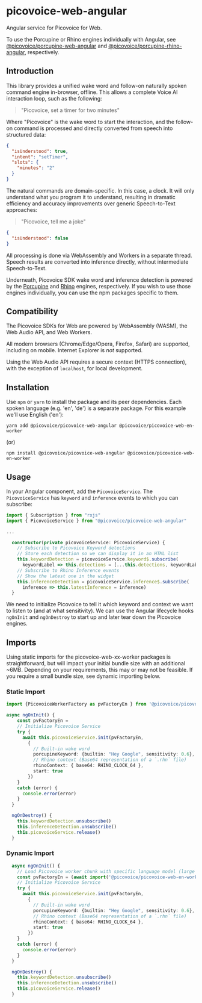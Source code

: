 # picovoice-web-angular

Angular service for Picovoice for Web.

To use the Porcupine or Rhino engines individually with Angular, see [@picovoice/porcupine-web-angular](https://www.npmjs.com/package/@picovoice/porcupine-web-angular) and [@picovoice/porcupine-rhino-angular](https://www.npmjs.com/package/@picovoice/rhino-web-angular), respectively.

## Introduction

This library provides a unified wake word and follow-on naturally spoken command engine in-browser, offline. This allows a complete Voice AI interaction loop, such as the following:

> "Picovoice, set a timer for two minutes"

Where "Picovoice" is the wake word to start the interaction, and the follow-on command is processed and directly converted from speech into structured data:

```json
{
  "isUnderstood": true,
  "intent": "setTimer",
  "slots": {
    "minutes": "2"
  }
}
```

The natural commands are domain-specific. In this case, a clock. It will only understand what you program it to understand, resulting in dramatic efficiency and accuracy improvements over generic Speech-to-Text approaches:

> "Picovoice, tell me a joke"

```json
{
  "isUnderstood": false
}
```

All processing is done via WebAssembly and Workers in a separate thread. Speech results are converted into inference directly, without intermediate Speech-to-Text.

Underneath, Picovoice SDK wake word and inference detection is powered by the [Porcupine](https://picovoice.ai/platform/porcupine/) and [Rhino](https://picovoice.ai/platform/porcupine/) engines, respectively. If you wish to use those engines individually, you can use the npm packages specific to them.

## Compatibility

The Picovoice SDKs for Web are powered by WebAssembly (WASM), the Web Audio API, and Web Workers.

All modern browsers (Chrome/Edge/Opera, Firefox, Safari) are supported, including on mobile. Internet Explorer is _not_ supported.

Using the Web Audio API requires a secure context (HTTPS connection), with the exception of `localhost`, for local development.

## Installation

Use `npm` or `yarn` to install the package and its peer dependencies. Each spoken language (e.g. 'en', 'de') is a separate package. For this example we'll use English ('en'):

```console
yarn add @picovoice/picovoice-web-angular @picovoice/picovoice-web-en-worker
```

(or)

```console
npm install @picovoice/picovoice-web-angular @picovoice/picovoice-web-en-worker
```

## Usage

In your Angular component, add the `PicovoiceService`. The `PicovoiceService` has `keyword` and `inference` events to which you can subscribe:

```typescript
import { Subscription } from "rxjs"
import { PicovoiceService } from "@picovoice/picovoice-web-angular"

...

  constructor(private picovoiceService: PicovoiceService) {
    // Subscribe to Picovoice Keyword detections
    // Store each detection so we can display it in an HTML list
    this.keywordDetection = picovoiceService.keyword$.subscribe(
      keywordLabel => this.detections = [...this.detections, keywordLabel])
    // Subscribe to Rhino Inference events
    // Show the latest one in the widget
    this.inferenceDetection = picovoiceService.inference$.subscribe(
      inference => this.latestInference = inference)
  }
```

We need to initialize Picovoice to tell it which keyword and context we want to listen to (and at what sensitivity). We can use the Angular lifecycle hooks `ngOnInit` and `ngOnDestroy` to start up and later tear down the Picovoice engines.

## Imports

Using static imports for the picovoice-web-xx-worker packages is straightforward, but will impact your initial bundle size with an additional ~6MB. Depending on your requirements, this may or may not be feasible. If you require a small bundle size, see dynamic importing below.

### Static Import

```typescript
import {PicovoiceWorkerFactory as pvFactoryEn } from '@picovoice/picovoice-web-en-worker'

async ngOnInit() {
    const pvFactoryEn =
    // Initialize Picovoice Service
    try {
      await this.picovoiceService.init(pvFactoryEn,
        {
          // Built-in wake word
          porcupineKeyword: {builtin: "Hey Google", sensitivity: 0.6},
          // Rhino context (Base64 representation of a `.rhn` file)
          rhinoContext: { base64: RHINO_CLOCK_64 },
          start: true
        })
    }
    catch (error) {
      console.error(error)
    }
  }

  ngOnDestroy() {
    this.keywordDetection.unsubscribe()
    this.inferenceDetection.unsubscribe()
    this.picovoiceService.release()
  }
```

### Dynamic Import

```typescript
  async ngOnInit() {
    // Load Picovoice worker chunk with specific language model (large ~4-6MB chunk; dynamically imported)
    const pvFactoryEn = (await import('@picovoice/picovoice-web-en-worker')).PicovoiceWorkerFactory
    // Initialize Picovoice Service
    try {
      await this.picovoiceService.init(pvFactoryEn,
        {
          // Built-in wake word
          porcupineKeyword: {builtin: "Hey Google", sensitivity: 0.6},
          // Rhino context (Base64 representation of a `.rhn` file)
          rhinoContext: { base64: RHINO_CLOCK_64 },
          start: true
        })
    }
    catch (error) {
      console.error(error)
    }
  }

  ngOnDestroy() {
    this.keywordDetection.unsubscribe()
    this.inferenceDetection.unsubscribe()
    this.picovoiceService.release()
  }

```
